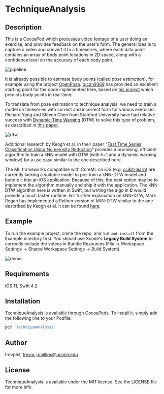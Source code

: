# TechniqueAnalysis

## Description

This is a CocoaPod which processes video footage of a user doing an exercise, and provides feedback on the user's form. The general idea is to capture a video and convert it to a timeseries, where each data point contains an array of body point locations in 2D space, along with a confidence level on the accuracy of each body point.

![pipeline](https://trevphil.com/assets/ta_pipeline.png)

It is already possible to estimate body points (called _pose estimation_), for example using the project [OpenPose](https://github.com/CMU-Perceptual-Computing-Lab/openpose). [tucan9389](https://github.com/tucan9389) has provided an excellent starting point for the code implemented here, based on [his project](https://github.com/tucan9389/PoseEstimation-CoreML) which predicts body points in real-time.

To translate from pose estimation to technique analysis, we need to train a model on timeseries with correct and incorrect form for various exercises. Richard Yang and Steven Chen from Stanford University have had relative success with [Dynamic Time Warping](https://en.wikipedia.org/wiki/Dynamic_time_warping) (DTW) to solve this type of problem, as described in [this paper](https://www.researchgate.net/publication/324759769_Pose_Trainer_Correcting_Exercise_Posture_using_Pose_Estimation).

![dtw](https://trevphil.com/assets/ta_dtw.png)

Additional research by Keogh et al. in their paper "[Fast Time Series Classification Using Numerosity Reduction](http://alumni.cs.ucr.edu/~xxi/495.pdf)" provides a promising, efficient algorithm to train a kNN model with DTW (with _k_=1 and a dynamic warping window) for a use case similar to the one described here.

The ML frameworks compatible with CoreML on iOS (e.g. [scikit-learn](https://scikit-learn.org/stable/documentation.html)) are currently lacking a suitable model to pre-train a kNN-DTW model and bundle it into an iOS application. Because of this, the best option may be to implement the algorithm manually and ship it with the application. The kNN-DTW algorithm here is written in Swift, but writing the algo in **C** would provide a much faster runtime. For further explanation on kNN-DTW, Mark Regan has implemented a Python version of kNN-DTW similar to the one described by Keogh et al. It can be found [here](https://github.com/markdregan/K-Nearest-Neighbors-with-Dynamic-Time-Warping).

## Example

To run the example project, clone the repo, and run `pod install` from the Example directory first. You should use Xcode's **Legacy Build System** to correctly include the videos in Bundle Resources (File → Workspace Settings → Shared Workspace Settings → Build System).

![demo](https://trevphil.com/assets/ta_demo.png)

## Requirements

iOS 11, Swift 4.2

## Installation

TechniqueAnalysis is available through [CocoaPods](https://cocoapods.org). To install
it, simply add the following line to your Podfile:

```ruby
pod 'TechniqueAnalysis'
```

## Author

trevphil, trevor.j.phillips@uconn.edu

## License

TechniqueAnalysis is available under the MIT license. See the LICENSE file for more info.
